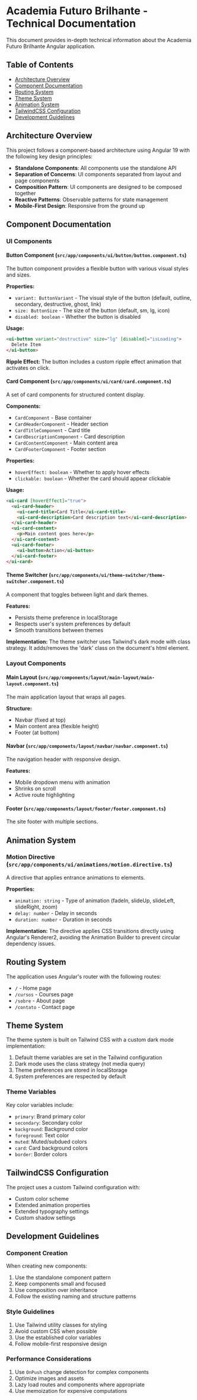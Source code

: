 # Academia Futuro Brilhante - Technical Documentation

This document provides in-depth technical information about the Academia Futuro Brilhante Angular application.

## Table of Contents

- [Architecture Overview](#architecture-overview)
- [Component Documentation](#component-documentation)
- [Routing System](#routing-system)
- [Theme System](#theme-system)
- [Animation System](#animation-system)
- [TailwindCSS Configuration](#tailwindcss-configuration)
- [Development Guidelines](#development-guidelines)

## Architecture Overview

This project follows a component-based architecture using Angular 19 with the following key design principles:

- **Standalone Components**: All components use the standalone API
- **Separation of Concerns**: UI components separated from layout and page components
- **Composition Pattern**: UI components are designed to be composed together
- **Reactive Patterns**: Observable patterns for state management
- **Mobile-First Design**: Responsive from the ground up

## Component Documentation

### UI Components

#### Button Component (`src/app/components/ui/button/button.component.ts`)

The button component provides a flexible button with various visual styles and sizes.

**Properties:**
- `variant: ButtonVariant` - The visual style of the button (default, outline, secondary, destructive, ghost, link)
- `size: ButtonSize` - The size of the button (default, sm, lg, icon)
- `disabled: boolean` - Whether the button is disabled

**Usage:**
```html
<ui-button variant="destructive" size="lg" [disabled]="isLoading">
  Delete Item
</ui-button>
```

**Ripple Effect:**
The button includes a custom ripple effect animation that activates on click.

#### Card Component (`src/app/components/ui/card/card.component.ts`)

A set of card components for structured content display.

**Components:**
- `CardComponent` - Base container
- `CardHeaderComponent` - Header section
- `CardTitleComponent` - Card title
- `CardDescriptionComponent` - Card description
- `CardContentComponent` - Main content area
- `CardFooterComponent` - Footer section

**Properties:**
- `hoverEffect: boolean` - Whether to apply hover effects
- `clickable: boolean` - Whether the card should appear clickable

**Usage:**
```html
<ui-card [hoverEffect]="true">
  <ui-card-header>
    <ui-card-title>Card Title</ui-card-title>
    <ui-card-description>Card description text</ui-card-description>
  </ui-card-header>
  <ui-card-content>
    <p>Main content goes here</p>
  </ui-card-content>
  <ui-card-footer>
    <ui-button>Action</ui-button>
  </ui-card-footer>
</ui-card>
```

#### Theme Switcher (`src/app/components/ui/theme-switcher/theme-switcher.component.ts`)

A component that toggles between light and dark themes.

**Features:**
- Persists theme preference in localStorage
- Respects user's system preferences by default
- Smooth transitions between themes

**Implementation:**
The theme switcher uses Tailwind's dark mode with class strategy. It adds/removes the 'dark' class on the document's html element.

### Layout Components

#### Main Layout (`src/app/components/layout/main-layout/main-layout.component.ts`)

The main application layout that wraps all pages.

**Structure:**
- Navbar (fixed at top)
- Main content area (flexible height)
- Footer (at bottom)

#### Navbar (`src/app/components/layout/navbar/navbar.component.ts`)

The navigation header with responsive design.

**Features:**
- Mobile dropdown menu with animation
- Shrinks on scroll
- Active route highlighting

#### Footer (`src/app/components/layout/footer/footer.component.ts`)

The site footer with multiple sections.

## Animation System

### Motion Directive (`src/app/components/ui/animations/motion.directive.ts`)

A directive that applies entrance animations to elements.

**Properties:**
- `animation: string` - Type of animation (fadeIn, slideUp, slideLeft, slideRight, zoom)
- `delay: number` - Delay in seconds
- `duration: number` - Duration in seconds

**Implementation:**
The directive applies CSS transitions directly using Angular's Renderer2, avoiding the Animation Builder to prevent circular dependency issues.

## Routing System

The application uses Angular's router with the following routes:

- `/` - Home page
- `/cursos` - Courses page
- `/sobre` - About page
- `/contato` - Contact page

## Theme System

The theme system is built on Tailwind CSS with a custom dark mode implementation:

1. Default theme variables are set in the Tailwind configuration
2. Dark mode uses the class strategy (not media query)
3. Theme preferences are stored in localStorage
4. System preferences are respected by default

### Theme Variables

Key color variables include:

- `primary`: Brand primary color
- `secondary`: Secondary color
- `background`: Background color
- `foreground`: Text color
- `muted`: Muted/subdued colors
- `card`: Card background colors
- `border`: Border colors

## TailwindCSS Configuration

The project uses a custom Tailwind configuration with:

- Custom color scheme
- Extended animation properties
- Extended typography settings
- Custom shadow settings

## Development Guidelines

### Component Creation

When creating new components:

1. Use the standalone component pattern
2. Keep components small and focused
3. Use composition over inheritance
4. Follow the existing naming and structure patterns

### Style Guidelines

1. Use Tailwind utility classes for styling
2. Avoid custom CSS when possible
3. Use the established color variables
4. Follow mobile-first responsive design

### Performance Considerations

1. Use `OnPush` change detection for complex components
2. Optimize images and assets
3. Lazy load routes and components where appropriate
4. Use memoization for expensive computations 